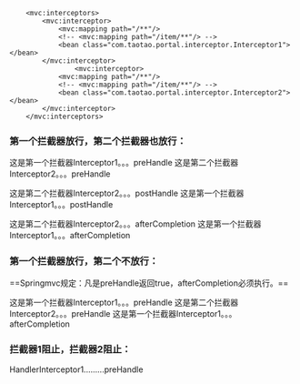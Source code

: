 
```
	<mvc:interceptors>
		<mvc:interceptor>
			<mvc:mapping path="/**"/>
			<!-- <mvc:mapping path="/item/**"/> -->
			<bean class="com.taotao.portal.interceptor.Interceptor1"></bean>
		</mvc:interceptor>
				<mvc:interceptor>
			<mvc:mapping path="/**"/>
			<!-- <mvc:mapping path="/item/**"/> -->
			<bean class="com.taotao.portal.interceptor.Interceptor2"></bean>
		</mvc:interceptor>
	</mvc:interceptors>
```




### 第一个拦截器放行，第二个拦截器也放行：

这是第一个拦截器Interceptor1。。。preHandle
这是第二个拦截器Interceptor2。。。preHandle

这是第二个拦截器Interceptor2。。。postHandle
这是第一个拦截器Interceptor1。。。postHandle

这是第二个拦截器Interceptor2。。。afterCompletion
这是第一个拦截器Interceptor1。。。afterCompletion


### 第一个拦截器放行，第二个不放行：

==Springmvc规定：凡是preHandle返回true，afterCompletion必须执行。==

这是第一个拦截器Interceptor1。。。preHandle
这是第二个拦截器Interceptor2。。。preHandle
这是第一个拦截器Interceptor1。。。afterCompletion


### 拦截器1阻止，拦截器2阻止：
HandlerInterceptor1.........preHandle
